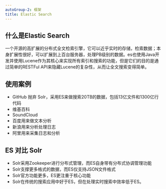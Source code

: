 ```yaml
---
autoGroup-2: 框架
title: Elastic Search
---
```


## 什么是Elastic Search
一个开源的高扩展的分布式全文检索引擎，它可以近乎实时的存储，检索数据；本身扩展性很好，可以扩展到上百台服务器，处理PB级别的数据。es也使用Java开发并使用Lucene作为其核心来实现所有索引和搜索的功能，但是它们的目的是通过简单的RESTFul API来隐藏Lucene的复杂性，从而让全文搜索变得简单。


## 使用案例
- GitHub 抛弃 Solr，采用ES来做搜索20TB的数据，包括13亿文件和1300亿行代码
- 维基百科
- SoundCloud
- 百度用来做文本分析
- 新浪用来分析处理日志
- 阿里用来采集日志和分析

## ES 对比 Solr
- Solr采用Zookeeper进行分布式管理，而ES自身带有分布式协调管理功能
- Solr支撑更多格式的数据，而ES仅支持JSON文件格式
- Solr官方功能更多，ES更注重于核心功能
- Solr在传统的搜索应用中好于ES，但在处理实时搜索中效率低于ES。

